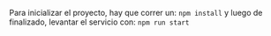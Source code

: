 Para inicializar el proyecto, hay que correr un:
`npm install`
y luego de finalizado, levantar el servicio con:
`npm run start`